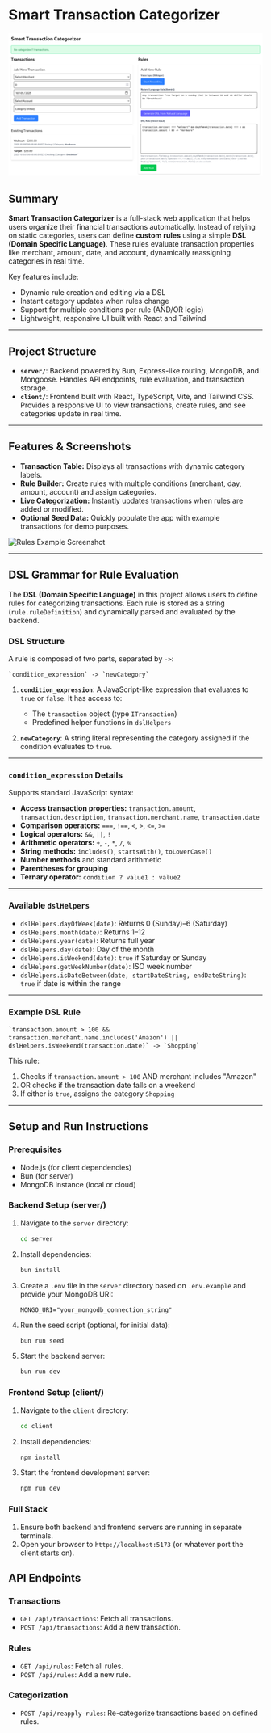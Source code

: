 # Smart Transaction Categorizer

![Smart Transaction Categorizer Screenshot](assets/Screenshot%20From%202025-10-05%2005-04-16.png)

## Summary

**Smart Transaction Categorizer** is a full-stack web application that helps users organize their financial transactions automatically. Instead of relying on static categories, users can define **custom rules** using a simple **DSL (Domain Specific Language)**. These rules evaluate transaction properties like merchant, amount, date, and account, dynamically reassigning categories in real time.

Key features include:

* Dynamic rule creation and editing via a DSL
* Instant category updates when rules change
* Support for multiple conditions per rule (AND/OR logic)
* Lightweight, responsive UI built with React and Tailwind

---

## Project Structure

* **`server/`**: Backend powered by Bun, Express-like routing, MongoDB, and Mongoose. Handles API endpoints, rule evaluation, and transaction storage.
* **`client/`**: Frontend built with React, TypeScript, Vite, and Tailwind CSS. Provides a responsive UI to view transactions, create rules, and see categories update in real time.

---

## Features & Screenshots

* **Transaction Table:** Displays all transactions with dynamic category labels.
* **Rule Builder:** Create rules with multiple conditions (merchant, day, amount, account) and assign categories.
* **Live Categorization:** Instantly updates transactions when rules are added or modified.
* **Optional Seed Data:** Quickly populate the app with example transactions for demo purposes.

![Rules Example Screenshot](assets/Screenshot_Rules.png)

---

## DSL Grammar for Rule Evaluation

The **DSL (Domain Specific Language)** in this project allows users to define rules for categorizing transactions. Each rule is stored as a string (`rule.ruleDefinition`) and dynamically parsed and evaluated by the backend.

### DSL Structure

A rule is composed of two parts, separated by `->`:

```
`condition_expression` -> `newCategory`
```

1. **`condition_expression`**: A JavaScript-like expression that evaluates to `true` or `false`. It has access to:

   * The `transaction` object (type `ITransaction`)
   * Predefined helper functions in `dslHelpers`

2. **`newCategory`**: A string literal representing the category assigned if the condition evaluates to `true`.

---

### `condition_expression` Details

Supports standard JavaScript syntax:

* **Access transaction properties:** `transaction.amount`, `transaction.description`, `transaction.merchant.name`, `transaction.date`
* **Comparison operators:** `===`, `!==`, `<`, `>`, `<=`, `>=`
* **Logical operators:** `&&`, `||`, `!`
* **Arithmetic operators:** `+`, `-`, `*`, `/`, `%`
* **String methods:** `includes()`, `startsWith()`, `toLowerCase()`
* **Number methods** and standard arithmetic
* **Parentheses for grouping**
* **Ternary operator:** `condition ? value1 : value2`

---

### Available `dslHelpers`

* `dslHelpers.dayOfWeek(date)`: Returns 0 (Sunday)–6 (Saturday)
* `dslHelpers.month(date)`: Returns 1–12
* `dslHelpers.year(date)`: Returns full year
* `dslHelpers.day(date)`: Day of the month
* `dslHelpers.isWeekend(date)`: `true` if Saturday or Sunday
* `dslHelpers.getWeekNumber(date)`: ISO week number
* `dslHelpers.isDateBetween(date, startDateString, endDateString)`: `true` if date is within the range

---

### Example DSL Rule

```
`transaction.amount > 100 && transaction.merchant.name.includes('Amazon') || dslHelpers.isWeekend(transaction.date)` -> `Shopping`
```

This rule:

1. Checks if `transaction.amount > 100` AND merchant includes "Amazon"
2. OR checks if the transaction date falls on a weekend
3. If either is `true`, assigns the category `Shopping`

---

## Setup and Run Instructions

### Prerequisites

- Node.js (for client dependencies)
- Bun (for server)
- MongoDB instance (local or cloud)

### Backend Setup (server/)

1.  Navigate to the `server` directory:
    ```bash
    cd server
    ```
2.  Install dependencies:
    ```bash
    bun install
    ```
3.  Create a `.env` file in the `server` directory based on `.env.example` and provide your MongoDB URI:
    ```
    MONGO_URI="your_mongodb_connection_string"
    ```
4.  Run the seed script (optional, for initial data):
    ```bash
    bun run seed
    ```
5.  Start the backend server:
    ```bash
    bun run dev
    ```

### Frontend Setup (client/)

1.  Navigate to the `client` directory:
    ```bash
    cd client
    ```
2.  Install dependencies:
    ```bash
    npm install
    ```
3.  Start the frontend development server:
    ```bash
    npm run dev
    ```

### Full Stack

1.  Ensure both backend and frontend servers are running in separate terminals.
2.  Open your browser to `http://localhost:5173` (or whatever port the client starts on).

## API Endpoints

### Transactions

- `GET /api/transactions`: Fetch all transactions.
- `POST /api/transactions`: Add a new transaction.

### Rules

- `GET /api/rules`: Fetch all rules.
- `POST /api/rules`: Add a new rule.

### Categorization

- `POST /api/reapply-rules`: Re-categorize transactions based on defined rules.
